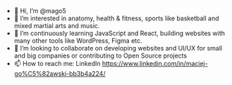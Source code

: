 - 👋 Hi, I’m @mago5
- 👀 I’m interested in anatomy, health & fitness, sports like basketball and mixed martial arts and music.
- 🌱 I’m continuously learning JavaScript and React, building websites with many other tools like WordPress, Figma etc.
- 💞️ I’m looking to collaborate on developing websites and UI/UX for small and big companies or contributing to Open Source projects
- 📫 How to reach me: LinkedIn https://www.linkedin.com/in/maciej-go%C5%82awski-bb3b4a224/

<!---
mago5/mago5 is a ✨ special ✨ repository because its `README.md` (this file) appears on your GitHub profile.
You can click the Preview link to take a look at your changes.
--->
